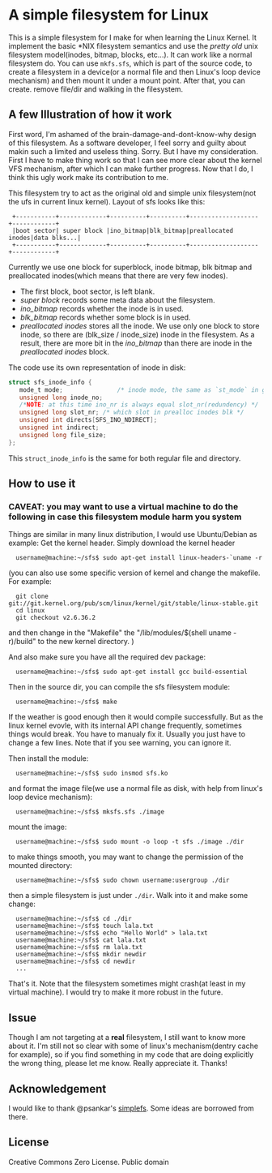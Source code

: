# A simple filesystem for Linux
This is a simple filesystem for I make for when learning the Linux Kernel. It implement the basic *NIX filesystem
semantics and use the _pretty old_ unix filesystem model(inodes, bitmap, blocks, etc...). It can work like a normal filesystem
do. You can use `mkfs.sfs`, which is part of the source code, to create a filesystem in a device(or a normal file and then
Linux's loop device mechanism) and then mount it under a mount point. After that, you can create. remove file/dir and walking
in the filesystem.


## A few Illustration of how it work
First word, I'm ashamed of the brain-damage-and-dont-know-why design of this filesystem. As a software developer, I feel sorry
and guilty about makin such a limited and useless thing. Sorry. But I have my consideration. First I have to make thing work
so that I can see more clear about the kernel VFS mechanism, after which I can make further progress. Now that I do, I think
this ugly work make its contribution to me.

This filesystem try to act as the original old and simple unix filesystem(not the ufs in current linux kernel).
Layout of sfs looks like this: 
```text
 +-----------+-------------+----------+----------+-------------------+------------+
 |boot sector| super block |ino_bitmap|blk_bitmap|preallocated inodes|data blks...|
 +-----------+-------------+----------+----------+-------------------+------------+
```
 Currently we use one block for superblock, inode bitmap, blk bitmap and preallocated inodes(which means that there are
 very few inodes).
   * The first block, boot sector, is left blank. 
   * _super block_ records some meta data about the filesystem.
   * _ino_bitmap_ records whether the inode is in used. 
   * _blk_bitmap_ records whether some block is in used. 
   * _preallocated inodes_ stores all the inode. We use only one block to store inode, so there are (blk_size / inode_size)
     inode in the filesystem. As a result, there are more bit in the _ino_bitmap_ than there are inode in the
     _preallocated inodes_ block.
 
 The code use its own representation of inode in disk:
 ```c
 struct sfs_inode_info {
    mode_t mode;               /* inode mode, the same as `st_mode` in glibc */
    unsigned long inode_no;
    /*NOTE: at this time ino_nr is always equal slot_nr(redundency) */
    unsigned long slot_nr; /* which slot in prealloc inodes blk */
    unsigned int directs[SFS_INO_NDIRECT];
    unsigned int indirect;
    unsigned long file_size;
 };
 ```
This `struct_inode_info` is the same for both regular file and directory.

## How to use it
### CAVEAT: you may want to use a virtual machine to do the following in case this filesystem module harm you system

Things are similar in many linux distribution, I would use Ubuntu/Debian as example:
  Get the kernel header. Simply download the kernel header
  
      username@machine:~/sfs$ sudo apt-get install linux-headers-`uname -r
  
  (you can also use some specific version of kernel and change the makefile. For example:
  
      git clone git://git.kernel.org/pub/scm/linux/kernel/git/stable/linux-stable.git
      cd linux
      git checkout v2.6.36.2
      
  and then change in the "Makefile" the "/lib/modules/$(shell uname -r)/build" to the new kernel directory. )
  
  And also make sure you have all the required dev package:
      
      username@machine:~/sfs$ sudo apt-get install gcc build-essential
      
  Then in the source dir, you can compile the sfs filesystem module:
  
      username@machine:~/sfs$ make
  
  If the weather is good enough then it would compile successfully. But as the linux kernel evovle, with its internal API
  change frequently, sometimes things would break. You have to manualy fix it. Usually you just have to change a few lines.
  Note that if you see warning, you can ignore it.
  
  Then install the module:
  
      username@machine:~/sfs$ sudo insmod sfs.ko
      
  and format the image file(we use a normal file as disk, with help from linux's loop device mechanism):
  
      username@machine:~/sfs$ mksfs.sfs ./image
  
  mount the image:
  
      username@machine:~/sfs$ sudo mount -o loop -t sfs ./image ./dir
      
  to make things smooth, you may want to change the permission of the mounted directory:
  
      username@machine:~/sfs$ sudo chown username:usergroup ./dir
      
  then a simple filesystem is just under `./dir`. Walk into it and make some change:
  
      username@machine:~/sfs$ cd ./dir
      username@machine:~/sfs$ touch lala.txt
      username@machine:~/sfs$ echo "Hello World" > lala.txt
      username@machine:~/sfs$ cat lala.txt
      username@machine:~/sfs$ rm lala.txt
      username@machine:~/sfs$ mkdir newdir
      username@machine:~/sfs$ cd newdir
      ...
  
  That's it.
  Note that the filesystem sometimes might crash(at least in my virtual machine). I would try to make it more robust in
  the future.
  
## Issue
Though I am not targeting at a **real** filesystem, I still want to know more about it. I'm still not so clear with
some of linux's mechanism(dentry cache for example), so if you find something in my code that are doing explicitly
the wrong thing, please let me know. Really appreciate it. Thanks!

## Acknowledgement
I would like to thank @psankar's [simplefs](https://github.com/psankar/simplefs). Some ideas are borrowed from there.


## License
Creative Commons Zero License. Public domain
